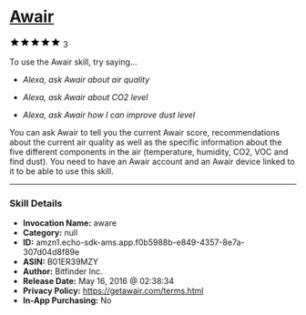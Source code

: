 # [Awair](http://alexa.amazon.com/#skills/amzn1.echo-sdk-ams.app.f0b5988b-e849-4357-8e7a-307d04d8f89e)
![5 stars](../../images/ic_star_black_18dp_1x.png)![5 stars](../../images/ic_star_black_18dp_1x.png)![5 stars](../../images/ic_star_black_18dp_1x.png)![5 stars](../../images/ic_star_black_18dp_1x.png)![5 stars](../../images/ic_star_black_18dp_1x.png) 3

To use the Awair skill, try saying...

* *Alexa, ask Awair about air quality*

* *Alexa, ask Awair about CO2 level*

* *Alexa, ask Awair how I can improve dust level*

You can ask Awair to tell you the current Awair score, recommendations about the current air quality as well as the specific information about the five different components in the air (temperature, humidity, CO2, VOC and find dust). You need to have an Awair account and an Awair device linked to it to be able to use this skill.

***

### Skill Details

* **Invocation Name:** aware
* **Category:** null
* **ID:** amzn1.echo-sdk-ams.app.f0b5988b-e849-4357-8e7a-307d04d8f89e
* **ASIN:** B01ER39MZY
* **Author:** Bitfinder Inc.
* **Release Date:** May 16, 2016 @ 02:38:34
* **Privacy Policy:** https://getawair.com/terms.html
* **In-App Purchasing:** No
